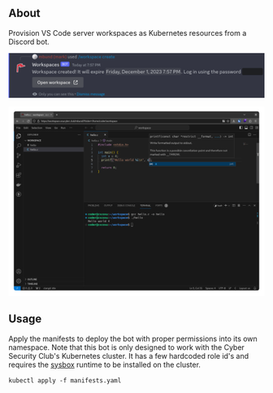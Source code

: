 ## About

Provision VS Code server workspaces as Kubernetes resources from a Discord bot.

![Discord slash command](docs/slashcommand.png)

![Workspace](docs/workspace.png)

## Usage

Apply the manifests to deploy the bot with proper permissions into its own namespace. Note that this bot is only designed to work with the Cyber Security Club's Kubernetes cluster. It has a few hardcoded role id's and requires the [sysbox](https://github.com/nestybox/sysbox) runtime to be installed on the cluster.

```
kubectl apply -f manifests.yaml
```
